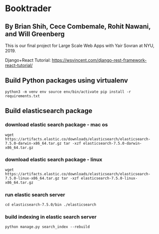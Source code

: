 # Booktrader
## By Brian Shih, Cece Combemale, Rohit Nawani, and Will Greenberg

This is our final project for Large Scale Web Apps with Yair Sovran at NYU, 2019.

Django+React Tutorial: https://wsvincent.com/django-rest-framework-react-tutorial/


## Build Python packages using virtualenv 
`python3 -m venv env
source env/bin/activate
pip install -r requirements.txt`

## Build elasticsearch package
### download elastic search package - mac os
`wget https://artifacts.elastic.co/downloads/elasticsearch/elasticsearch-7.5.0-darwin-x86_64.tar.gz
tar -xzf elasticsearch-7.5.0-darwin-x86_64.tar.gz`

### download elastic search package - linux
`wget https://artifacts.elastic.co/downloads/elasticsearch/elasticsearch-7.5.0-linux-x86_64.tar.gz
tar -xzf elasticsearch-7.5.0-linux-x86_64.tar.gz`


### run elastic search server
`cd elasticsearch-7.5.0/bin
./elasticsearch`

### build indexing in elastic search server
`python manage.py search_index --rebuild`